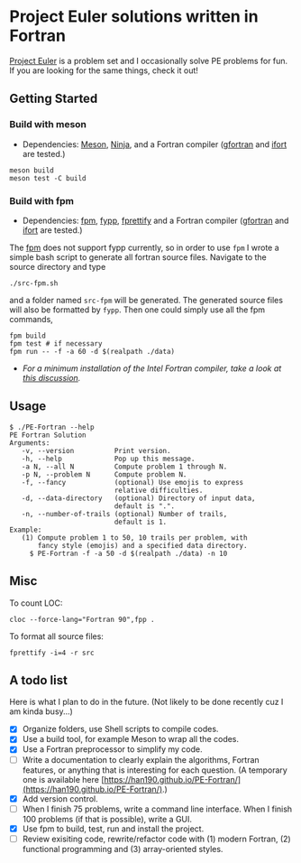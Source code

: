 # Project Euler solutions written in Fortran

[Project Euler](https://projecteuler.net/about) is a problem set and I occasionally solve PE problems for fun. If you are looking for the same things, check it out!

## Getting Started

### Build with meson

* Dependencies: [Meson](https://mesonbuild.com/), [Ninja](https://ninja-build.org/), and a Fortran compiler ([gfortran](https://gcc.gnu.org/wiki/GFortran) and [ifort](https://www.intel.com/content/www/us/en/developer/tools/oneapi/fortran-compiler.html#gs.g8q0a5) are tested.)

```
meson build
meson test -C build
```

### Build with fpm

* Dependencies: [fpm](https://github.com/fortran-lang/fpm), [fypp](https://github.com/aradi/fypp), [fprettify](https://github.com/pseewald/fprettify) and a Fortran compiler ([gfortran](https://gcc.gnu.org/wiki/GFortran) and [ifort](https://www.intel.com/content/www/us/en/developer/tools/oneapi/fortran-compiler.html#gs.g8q0a5) are tested.)

The [fpm](https://github.com/fortran-lang/fpm) does not support fypp currently, so in order to use `fpm` I wrote a simple bash script to generate all fortran source files. Navigate to the source directory and type

```
./src-fpm.sh
```

and a folder named `src-fpm` will be generated. The generated source files will also be formatted by `fypp`. Then one could simply use all the fpm commands,

```
fpm build
fpm test # if necessary
fpm run -- -f -a 60 -d $(realpath ./data)
```

* _For a minimum installation of the Intel Fortran compiler, take a look at [this discussion](https://fortran-lang.discourse.group/t/intel-releases-oneapi-toolkit-free-fortran-2018/471/35?u=han190)._


## Usage

```
$ ./PE-Fortran --help
PE Fortran Solution
Arguments:
   -v, --version          Print version.
   -h, --help             Pop up this message.
   -a N, --all N          Compute problem 1 through N.
   -p N, --problem N      Compute problem N.
   -f, --fancy            (optional) Use emojis to express
                          relative difficulties.
   -d, --data-directory   (optional) Directory of input data,
                          default is ".".
   -n, --number-of-trails (optional) Number of trails,
                          default is 1.
Example:
   (1) Compute problem 1 to 50, 10 trails per problem, with
       fancy style (emojis) and a specified data directory.
     $ PE-Fortran -f -a 50 -d $(realpath ./data) -n 10
```

## Misc

To count LOC:
```
cloc --force-lang="Fortran 90",fpp .
```

To format all source files:
```
fprettify -i=4 -r src
```

## A todo list

Here is what I plan to do in the future. (Not likely to be done recently cuz I am kinda busy...)

- [x] Organize folders, use Shell scripts to compile codes.
- [x] Use a build tool, for example Meson to wrap all the codes. 
- [x] Use a Fortran preprocessor to simplify my code.
- [ ] Write a documentation to clearly explain the algorithms, Fortran features, or anything that is interesting for each question. (A temporary one is available here [https://han190.github.io/PE-Fortran/](https://han190.github.io/PE-Fortran/).)
- [x] Add version control.
- [ ] When I finish 75 problems, write a command line interface. When I finish 100 problems (if that is possible), write a GUI.
- [x] Use fpm to build, test, run and install the project.
- [ ] Review exisiting code, rewrite/refactor code with (1) modern Fortran, (2) functional programming and (3) array-oriented styles.